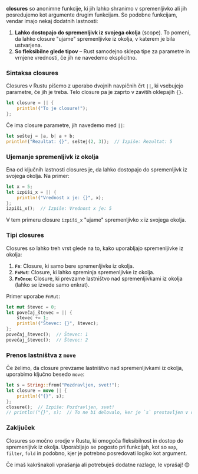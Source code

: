**closures** so anonimne funkcije, ki jih lahko shranimo v spremenljivko ali jih posredujemo kot argumente drugim funkcijam. So podobne funkcijam, vendar imajo nekaj dodatnih lastnosti:

1. **Lahko dostopajo do spremenljivk iz svojega okolja** (scope). To pomeni, da lahko closure "ujame" spremenljivke iz okolja, v katerem je bila ustvarjena.
2. **So fleksibilne glede tipov** – Rust samodejno sklepa tipe za parametre in vrnjene vrednosti, če jih ne navedemo eksplicitno.

### Sintaksa closures
Closures v Rustu pišemo z uporabo dvojnih navpičnih črt `||`, ki vsebujejo parametre, če jih je treba. Telo closure pa je zaprto v zavitih oklepajih `{}`.

```rust
let closure = || {
    println!("To je closure!");
};
```

Če ima closure parametre, jih navedemo med `||`:

```rust
let seštej = |a, b| a + b;
println!("Rezultat: {}", seštej(2, 3));  // Izpiše: Rezultat: 5
```

### Ujemanje spremenljivk iz okolja
Ena od ključnih lastnosti closures je, da lahko dostopajo do spremenljivk iz svojega okolja. Na primer:

```rust
let x = 5;
let izpiši_x = || {
    println!("Vrednost x je: {}", x);
};
izpiši_x();  // Izpiše: Vrednost x je: 5
```

V tem primeru closure `izpiši_x` "ujame" spremenljivko `x` iz svojega okolja.

### Tipi closures
Closures so lahko treh vrst glede na to, kako uporabljajo spremenljivke iz okolja:

1. **`Fn`**: Closure, ki samo bere spremenljivke iz okolja.
2. **`FnMut`**: Closure, ki lahko spreminja spremenljivke iz okolja.
3. **`FnOnce`**: Closure, ki prevzame lastništvo nad spremenljivkami iz okolja (lahko se izvede samo enkrat).

Primer uporabe `FnMut`:

```rust
let mut števec = 0;
let povečaj_števec = || {
    števec += 1;
    println!("Števec: {}", števec);
};
povečaj_števec();  // Števec: 1
povečaj_števec();  // Števec: 2
```

### Prenos lastništva z `move`
Če želimo, da closure prevzame lastništvo nad spremenljivkami iz okolja, uporabimo ključno besedo `move`:

```rust
let s = String::from("Pozdravljen, svet!");
let closure = move || {
    println!("{}", s);
};
closure();  // Izpiše: Pozdravljen, svet!
// println!("{}", s);  // To ne bi delovalo, ker je `s` prestavljen v closure
```

### Zaključek
Closures so močno orodje v Rustu, ki omogoča fleksibilnost in dostop do spremenljivk iz okolja. Uporabljajo se pogosto pri funkcijah, kot so `map`, `filter`, `fold` in podobno, kjer je potrebno posredovati logiko kot argument.

Če imaš kakršnakoli vprašanja ali potrebuješ dodatne razlage, le vprašaj! 😊
